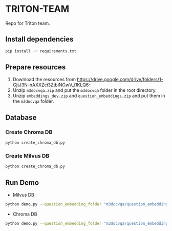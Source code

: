 # TRITON-TEAM
Repo for Triton team.

## Install dependencies
```bash
pip install -r requirements.txt
```

## Prepare resources

1. Download the resources from https://drive.google.com/drive/folders/1-GjtJ3N-nAXXZci3ZtbiNGwV_i1KLQ6-
2. Unzip `m3docvqa.zip` and put the `m3docvqa` folder in the root directory.
3. Unzip `embeddings_dev.zip` and `question_embeddings.zip` and put them in the `m3docvqa` folder.

## Database
### Create Chroma DB
```bash
python create_chroma_db.py
```

### Create Milvus DB
```bash
python create_chroma_db.py
```

## Run Demo
- Milvus DB
```bash
python demo.py --question_embedding_folder "m3docvqa/question_embeddings" --qa_file "m3docvqa/multimodalqa/MMQA_dev.jsonl" --num_question 1 --image_folder "m3docvqa/images_dev" --db "milvus" --output_folder ""
```
- Chroma DB
```bash
python demo.py --question_embedding_folder "m3docvqa/question_embeddings" --qa_file "m3docvqa/multimodalqa/MMQA_dev.jsonl" --num_question 1 --image_folder "m3docvqa/images_dev" --db "chroma" --output_folder ""
```

